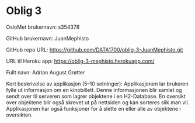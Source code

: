 Oblig 3
=======
OsloMet brukernavn: s354378

GitHub brukernavn: JuanMephisto

GitHub repo URL: https://github.com/DATA1700/oblig-3-JuanMephisto.git

URL til Heroku app: https://oblig-3-mephisto.herokuapp.com/

Fullt navn: Adrian August Grøtter

Kort beskrivelse av applikasjon (5–10 setninger):
Applikasjonen lar brukeren fylle ut informasjon om en kinobillett.
Denne informasjonen blir samlet og sendt over til serveren som lagrer
objektene i en H2-Database. En oversikt over objektene blir også
skrevet ut på nettsiden og kan sorteres slik man vil. Applikasjonen
har også funksjoner for å slette en eller alle av objektene i oversikten.